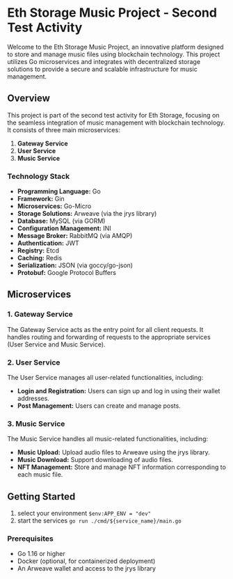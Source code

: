 # Eth Storage Music Project - Second Test Activity

Welcome to the Eth Storage Music Project, an innovative platform designed to store and manage music files using blockchain technology. This project utilizes Go microservices and integrates with decentralized storage solutions to provide a secure and scalable infrastructure for music management.

## Overview

This project is part of the second test activity for Eth Storage, focusing on the seamless integration of music management with blockchain technology. It consists of three main microservices:

1. **Gateway Service**
2. **User Service**
3. **Music Service**

### Technology Stack

- **Programming Language:** Go
- **Framework:** Gin
- **Microservices:** Go-Micro
- **Storage Solutions:** Arweave (via the jrys library)
- **Database:** MySQL (via GORM)
- **Configuration Management:** INI
- **Message Broker:** RabbitMQ (via AMQP)
- **Authentication:** JWT
- **Registry:** Etcd
- **Caching:** Redis
- **Serialization:** JSON (via goccy/go-json)
- **Protobuf:** Google Protocol Buffers

## Microservices

### 1. Gateway Service

The Gateway Service acts as the entry point for all client requests. It handles routing and forwarding of requests to the appropriate services (User Service and Music Service).

### 2. User Service

The User Service manages all user-related functionalities, including:

- **Login and Registration:** Users can sign up and log in using their wallet addresses.
- **Post Management:** Users can create and manage posts.

### 3. Music Service

The Music Service handles all music-related functionalities, including:

- **Music Upload:** Upload audio files to Arweave using the jrys library.
- **Music Download:** Support downloading of audio files.
- **NFT Management:** Store and manage NFT information corresponding to each music file.

## Getting Started
1. select your environment
`$env:APP_ENV = "dev"`
2. start the services
`go run ./cmd/${service_name}/main.go`

### Prerequisites

- Go 1.16 or higher
- Docker (optional, for containerized deployment)
- An Arweave wallet and access to the jrys library